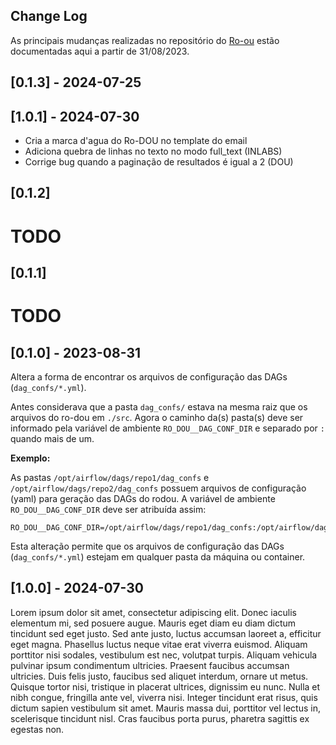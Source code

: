 ## Change Log

As principais mudanças realizadas no repositório do [Ro-ou](https://github.com/gestaogovbr/Ro-dou) estão documentadas aqui a partir de 31/08/2023.
## [0.1.3] - 2024-07-25
## [1.0.1] - 2024-07-30
<!-- Release notes generated using configuration in .github/release.yml at main -->

- Cria a marca d'agua do Ro-DOU no template do email
- Adiciona quebra de linhas no texto no modo full_text (INLABS)
- Corrige bug quando a paginação de resultados é igual a 2 (DOU)

## [0.1.2]
# TODO

## [0.1.1]
# TODO

## [0.1.0] - 2023-08-31

Altera a forma de encontrar os arquivos de configuração das DAGs (`dag_confs/*.yml`).

Antes considerava que a pasta `dag_confs/` estava na mesma raiz que os arquivos do ro-dou em `./src`. Agora o caminho da(s) pasta(s) deve ser informado pela variável de ambiente `RO_DOU__DAG_CONF_DIR` e separado por `:` quando mais de um.

**Exemplo:**

As pastas `/opt/airflow/dags/repo1/dag_confs` e `/opt/airflow/dags/repo2/dag_confs` possuem arquivos de configuração (yaml) para geração das DAGs do rodou. A variável de ambiente `RO_DOU__DAG_CONF_DIR` deve ser atribuída assim:

```shell
RO_DOU__DAG_CONF_DIR=/opt/airflow/dags/repo1/dag_confs:/opt/airflow/dags/repo2/dag_confs
```

Esta alteração permite que os arquivos de configuração das DAGs (`dag_confs/*.yml`) estejam em qualquer pasta da máquina ou container.
## [1.0.0] - 2024-07-30
Lorem ipsum dolor sit amet, consectetur adipiscing elit. Donec iaculis elementum mi, sed posuere augue. Mauris eget diam eu diam dictum tincidunt sed eget justo. Sed ante justo, luctus accumsan laoreet a, efficitur eget magna. Phasellus luctus neque vitae erat viverra euismod. Aliquam porttitor nisi sodales, vestibulum est nec, volutpat turpis. Aliquam vehicula pulvinar ipsum condimentum ultricies. Praesent faucibus accumsan ultricies. Duis felis justo, faucibus sed aliquet interdum, ornare ut metus. Quisque tortor nisi, tristique in placerat ultrices, dignissim eu nunc. Nulla et nibh congue, fringilla ante vel, viverra nisi. Integer tincidunt erat risus, quis dictum sapien vestibulum sit amet. Mauris massa dui, porttitor vel lectus in, scelerisque tincidunt nisl. Cras faucibus porta purus, pharetra sagittis ex egestas non.

